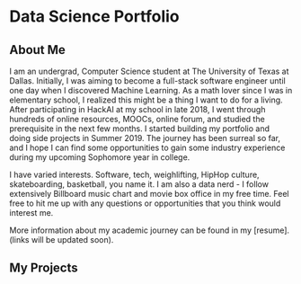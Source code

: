 # Data Science Portfolio

## About Me

I am an undergrad, Computer Science student at The University of Texas at Dallas. Initially, I was aiming to become a full-stack software engineer until one day when I discovered Machine Learning. As a math lover since I was in elementary school, I realized this might be a thing I want to do for a living. After participating in HackAI at my school in late 2018, I went through hundreds of online resources, MOOCs, online forum, and studied the prerequisite in the next few months. I started building my portfolio and doing side projects in Summer 2019. The journey has been surreal so far, and I hope I can find some opportunities to gain some industry experience during my upcoming Sophomore year in college.

I have varied interests. Software, tech, weighlifting, HipHop culture, skateboarding, basketball, you name it. I am also a data nerd - I follow extensively Billboard music chart and movie box office in my free time. Feel free to hit me up with any questions or opportunities that you think would interest me.

More information about my academic journey can be found in my [resume]. (links will be updated soon).

## My Projects

